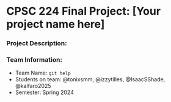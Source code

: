 # CPSC 224 Final Project: [Your project name here]

### Project Description:


### Team Information:

- Team Name:  `git help`
- Students on team: @tonixsmm, @izzytilles, @IsaacSShade, @kalfaro2025
- Semester: Spring 2024


